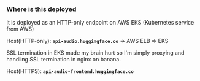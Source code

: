 ### Where is this deployed

It is deployed as an HTTP-only endpoint on AWS EKS (Kubernetes service from AWS)

Host(HTTP-only): **`api-audio.huggingface.co`** => AWS ELB => EKS

SSL termination in EKS made my brain hurt so I'm simply proxying and handling SSL termination in nginx on banana.

Host(HTTPS): **`api-audio-frontend.huggingface.co`**

